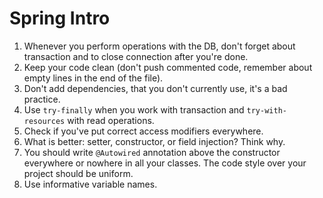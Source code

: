 # Spring Intro

1. Whenever you perform operations with the DB, don't forget about transaction and to close connection after you're done.
1. Keep your code clean (don't push commented code, remember about empty lines in the end of the file).
1. Don't add dependencies, that you don't currently use, it's a bad practice.
1. Use `try-finally` when you work with transaction and `try-with-resources` with read operations.
1. Check if you've put correct access modifiers everywhere.
1. What is better: setter, constructor, or field injection? Think why.
1. You should write `@Autowired` annotation above the constructor everywhere or nowhere in all your classes. The code style over your project should be uniform.
1. Use informative variable names.
